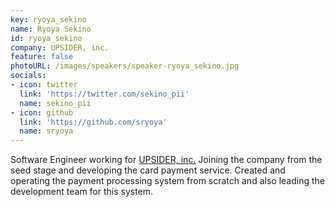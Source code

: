 ```yaml
---
key: ryoya_sekino
name: Ryoya Sekino
id: ryoya_sekino
company: UPSIDER, inc.
feature: false
photoURL: /images/speakers/speaker-ryoya_sekino.jpg
socials:
- icon: twitter
  link: 'https://twitter.com/sekino_pii'
  name: sekino_pii
- icon: github
  link: 'https://github.com/sryoya'
  name: sryoya
---
```

Software Engineer working for [UPSIDER, inc.](https://corporatecard.up-sider.jp/) Joining the company from the seed stage and developing the card payment service. Created and operating the payment processing system from scratch and also leading the development team for this system.
